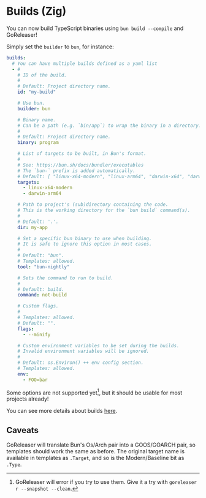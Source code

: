 # Builds (Zig)

<!-- md:version v2.6-unreleased -->

<!-- md:alpha -->

You can now build TypeScript binaries using `bun build --compile` and GoReleaser!

Simply set the `builder` to `bun`, for instance:

```yaml title=".goreleaser.yaml"
builds:
  # You can have multiple builds defined as a yaml list
  - #
    # ID of the build.
    #
    # Default: Project directory name.
    id: "my-build"

    # Use bun.
    builder: bun

    # Binary name.
    # Can be a path (e.g. `bin/app`) to wrap the binary in a directory.
    #
    # Default: Project directory name.
    binary: program

    # List of targets to be built, in Bun's format.
    #
    # See: https://bun.sh/docs/bundler/executables
    # The `bun-` prefix is added automatically.
    # Default: [ "linux-x64-modern", "linux-arm64", "darwin-x64", "darwin-arm64", "windows-x64-modern" ]
    targets:
      - linux-x64-modern
      - darwin-arm64

    # Path to project's (sub)directory containing the code.
    # This is the working directory for the `bun build` command(s).
    #
    # Default: '.'.
    dir: my-app

    # Set a specific bun binary to use when building.
    # It is safe to ignore this option in most cases.
    #
    # Default: "bun".
    # Templates: allowed.
    tool: "bun-nightly"

    # Sets the command to run to build.
    #
    # Default: build.
    command: not-build

    # Custom flags.
    #
    # Templates: allowed.
    # Default: "".
    flags:
      - --minify

    # Custom environment variables to be set during the builds.
    # Invalid environment variables will be ignored.
    #
    # Default: os.Environ() ++ env config section.
    # Templates: allowed.
    env:
      - FOO=bar
```

Some options are not supported yet[^fail], but it should be usable for
most projects already!

You can see more details about builds [here](./builds.md).

## Caveats

GoReleaser will translate Bun's Os/Arch pair into a GOOS/GOARCH pair, so
templates should work the same as before.
The original target name is available in templates as `.Target`, and so is the
Modern/Baseline bit as `.Type`.

[^fail]:
    GoReleaser will error if you try to use them. Give it a try with
    `goreleaser r --snapshot --clean`.
